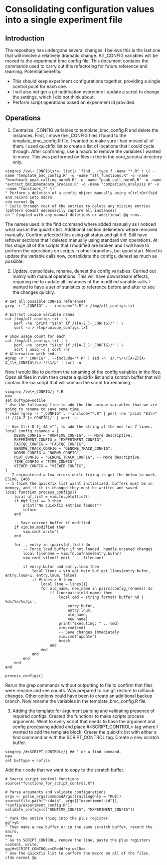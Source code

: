 # Consolidating configuration values into a single experiment file
## Introduction
The repository has undergone several changes. I believe this is the last one that will involve a relatively dramatic change.
All _CONFIG variables will be moved to the experiment bmc config file.
This document contains the commands used to carry out this refactoring for future reference and learning.
Potential benefits:
- This should keep experiment configurations together, providing a single control point for each one.
- I will also not get a git notification everytime I update a script to change the settings, which I did not think about.
- Perform script operations based on experiment id provided.

## Operations
1. Centralize _CONFIG variables to template_bmc_config.R and delete the instances.
First, I move the _CONFIG files I found to the template_bmc_config.R file. I wanted to make sure I had moved all of them. I used quickfix list to create a list of locations that I could cycle through. After confirming, use a macro to remove the variables I wanted to move.
This was performed on files in the in the core_scripts/ directory only.
```{vim}
vimgrep /\w\+_CONFIG\s*<- list(/ `find . -type f -name "*.R" ! \( -name "template_bmc_config.R" -o -name "all_functions.R" -o -name "benchmark_peak_calling_normR.R" -o -name "peak_call_normR.R" -o -name "extract_bmcIDmetadata_process.R" -o -name "comparison_analysis.R" -o -name "functions_*" \)`
" Perform a deletion of a config object manually using <Ctrl+Q>f(%$d and record into macro.
cdo normal @q
" Cycle through rest of the entries to delete any missing entries (pattern doesnt necessarily capture all instances)
cn " Coupled with any manual deletions or additional @q runs.
```

The names used in the find command where added manually as I noticed what was in the quickfix list. Additional section delimeters where removed manually.
Confirm affected files using git status and git diff.
Still have leftover sections that I deleted manually using standard vim operations.
At this stage all of the scripts that I modified are broken and I will have to perform the operations on scripts in other branches, but good start.
Need to update the variable calls now, consolidate the configs, denest as much as possible.

2. Update, consolidate, rename, denest the config variables.
Carried out mainly with manual operations.
This will have downstream effects, requiring me to update all instances of the modified variable calls.
I wanted to have a set of statistics to reference before and after to see the changes quickly.
```{bash}
# Get all possible CONFIG references
grep -r "_CONFIG" . --include="*.R" > /tmp/all_configs.txt

# Extract unique variable names
cat /tmp/all_configs.txt | \
    perl -ne 'print "$1\n" if /([A-Z_]+_CONFIG)/' | \
    sort -u > /tmp/unique_configs.txt

# Show usage count for each
cat /tmp/all_configs.txt | \
    perl -ne 'print "$1\n" if /([A-Z_]+_CONFIG)/' | \
    sort | uniq -c | sort -nr
# Alternative with sed.
#grep -r "_CONFIG" . --include="*.R" | sed -n 's/.*\<\([A-Z][A-Z_]\+_CONFIG\)\>.*/\1/p' | sort -u
```

Now I would like to perform the renaming of the config variables in the files.
Open all files in nvim then create a quickfix list and a scratch buffer that will contain the lua script that will contain the script for renaming.

```{vim}
vimgrep /\w\+_CONFIG/j *.R
new
set buftype=nofile
" Use the following line to add the the unique variables that we are going to rename to save some time.
" read !grep -r "_CONFIG" . --include="*.R" | perl -ne 'print "$1\n" if /([A-Z_]+_CONFIG)/' | sort -u
```

```{lua}
-- Use Ctrl-Q 7j $A ="", to add the string at the end for 7 lines.
local config_renames = {
    DEBUG_CONFIG = "RUNTIME_CONFIG", -- More descriptive.
    EXPERIMENT_CONFIG = "EXPERIMENT_CONFIG",
    FASTQC_CONFIG = "FASTQC_CONFIG",
    GENOME_TRACK_CONFIG = "GENOME_TRACK_CONFIG",
    NORMR_CONFIG = "NORMR_CONFIG",
    PLOT_CONFIG = "GENOME_TRACK_CONFIG", -- More descriptive.
    TIME_CONFIG = "TIME_CONFIG",
    VIEWER_CONFIG = "VIEWER_CONFIG",
}
-- I encountered a few errors while trying to get the below to work. E5108, E486
-- I think the quickfix list wasnt initialized, buffers must be in memory, and if it is changed they must be written and saved.
local function process_configs()
    local qf_list = vim.fn.getqflist()
    if #qf_list == 0 then
        print("No quickfix entries found!")
        return
    end

    -- Save current buffer if modified
    if vim.bo.modified then
        vim.cmd('write')
    end

    for _, entry in ipairs(qf_list) do
        -- Force load buffer if not loaded, handle unsaved changes
        local filename = vim.fn.bufname(entry.bufnr)
        vim.cmd('silent! edit ' .. filename)

        if entry.bufnr and entry.lnum then
            local lines = vim.api.nvim_buf_get_lines(entry.bufnr, entry.lnum-1, entry.lnum, false)
            if #lines > 0 then
                local line = lines[1]
                for old_name, new_name in pairs(config_renames) do
                    if line:match(old_name) then
                        local cmd = string.format('buffer %d | %ds/%s/%s/gc',
                            entry.bufnr,
                            entry.lnum,
                            old_name,
                            new_name)
                        print("Executing: " .. cmd)
                        vim.cmd(cmd)
                        -- Save changes immediately
                        vim.cmd('update')
                        break
                    end
                end
            end
        end
    end
end

process_configs()
```

Rerun the grep commands without outputting to file to confirm that files were rename and see counts.
Was prepared to run git restore to rollback changes. Other options could have been to create an additional backup branch.
Now rename the variables in the template_bmc_config.R file.

3. Adding the template for argument parsing and validating presence of required configs.
Created the functions to make scripts process arguments.
Went to every script that needs to have the argument and config processing added and place #<SCRIPT_CONTROL> tag where I wanted to add the template block.
Create the quickfix list with either a find command or with the SCRIPT_CONTROL tag.
Create a new scratch buffer.
```{vim}
vimgrep /#<SCRIPT_CONTROL>/j ## " or a find command.
new
set buftype = nofile
```

Add the r code that we want to copy to the scratch buffer.

```{r}
# Source script control functions
source("functions_for_script_control.R")

# Parse arguments and validate configurations
args <- parse_args(commandArgs(trailingOnly = TRUE))
source(file.path("~/data", args[["experiment-id"]], "config/experiment_config.R"))
validate_configs(c("RUNTIME_CONFIG", "EXPERIMENT_CONFIG"))
```

```{vim}
" Yank the entire thing into the plus register.
gg"+yG
" Then make a new buffer or in the same scratch buffer, record the macro.
new
" Go to SCRIPT_CONTROL, remove the line, paste the plus registers content, write.
qq/#<SCRIPT_CONTROL><CR>dd"+p:w<CR>q
" Use the quickfix list to perform the macro on all of the files.
cfdo normal @q
```

